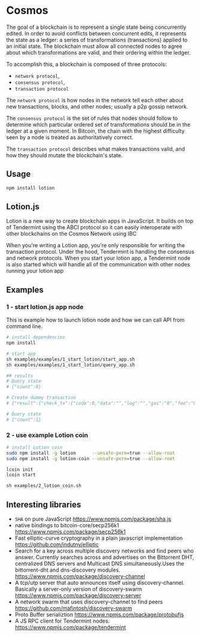 # Cosmos

The goal of a blockchain is to represent a single state being concurrently edited. In order to avoid conflicts between concurrent edits, it represents the state as a ledger: a series of transformations (transactions) applied to an initial state. The blockchain must allow all connected nodes to agree about which transformations are valid, and their ordering within the ledger.

To accomplish this, a blockchain is composed of three protocols:

- `network protocol`,
- `consensus protocol`,
- `transaction protocol`

The `network protocol` is how nodes in the network tell each other about new transactions, blocks, and other nodes; usually a p2p gossip network.

The `consensus protocol` is the set of rules that nodes should follow to determine which particular ordered set of transformations should be in the ledger at a given moment. In Bitcoin, the chain with the highest difficulty seen by a node is treated as authoritatively correct.

The `transaction protocol` describes what makes transactions valid, and how they should mutate the blockchain's state.

## Usage

```bash
npm install lotion
```

## Lotion.js

Lotion is a new way to create blockchain apps in JavaScript. It builds on top of Tendermint using the ABCI protocol so it can easily interoperate with other blockchains on the Cosmos Network using IBC

When you're writing a Lotion app, you're only responsible for writing the transaction protocol. Under the hood, Tendermint is handling the consensus and network protocols. When you start your lotion app, a Tendermint node is also started which will handle all of the communication with other nodes running your lotion app

## Examples

### 1 - start lotion.js app node

This is example how to launch lotion node and how we can call API from command line.

```bash
# install dependencies
npm install

# start app
sh examples/examples/1_start_lotion/start_app.sh
sh examples/examples/1_start_lotion/query_app.sh

## results
# Query state
# {"count":0}

# Create dummy transaction
# {"result":{"check_tx":{"code":0,"data":"","log":"","gas":"0","fee":"0"},"deliver_tx":{"code":0,"data":"","log":"","tags":[]},"hash":"F85EBFB91B6829B6DCA678DF99D8F6472E5CE33B","height":638}}

# Query state
# {"count":1}
```

### 2 - use example Lotion coin

```bash
# install Lotion coin
sudo npm install -g lotion      --unsafe-perm=true --allow-root
sudo npm install -g lotion-coin --unsafe-perm=true --allow-root

lcoin init
lcoin start

sh examples/2_lotion_coin.sh
```


## Interesting libraries

- `SHA` on pure JavaScript 
https://www.npmjs.com/package/sha.js
- native bindings to bitcoin-core/secp256k1
https://www.npmjs.com/package/secp256k1
- Fast elliptic-curve cryptography in a plain javascript implementation
https://github.com/indutny/elliptic
- Search for a key across multiple discovery networks and find peers who answer.
Currently searches across and advertises on the Bittorrent DHT, centralized DNS servers and Multicast DNS simultaneously.Uses the bittorrent-dht and dns-discovery modules.
https://www.npmjs.com/package/discovery-channel
- A tcp/utp server that auto announces itself using discovery-channel. Basically a server-only version of discovery-swarm
https://www.npmjs.com/package/discovery-server
- A network swarm that uses discovery-channel to find peers
https://github.com/mafintosh/discovery-swarm
- Proto Buffer serializtion
https://www.npmjs.com/package/protobufjs
- A JS RPC client for Tendermint nodes.
https://www.npmjs.com/package/tendermint
